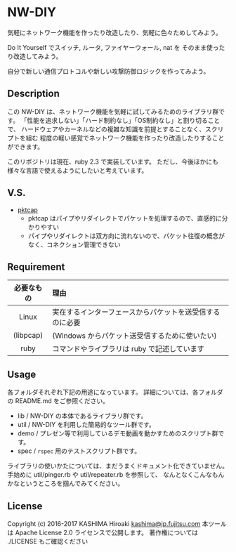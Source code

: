 NW-DIY
====

気軽にネットワーク機能を作ったり改造したり、気軽に色々ためしてみよう。

Do It Yourself でスイッチ, ルータ, ファイヤーウォール, nat を
そのまま使ったり改造してみよう。

自分で新しい通信プロトコルや新しい攻撃防御ロジックを作ってみよう。

## Description

この NW-DIY は、ネットワーク機能を気軽に試してみるためのライブラリ群です。
「性能を追求しない」「ハード制約なし」「OS制約なし」と割り切ることで、
ハードウェアやカーネルなどの複雑な知識を前提とすることなく、スクリプトを組む
程度の軽い感覚でネットワーク機能を作ったり改造したりすることができます。

このリポジトリは現在、ruby 2.3 で実装しています。
ただし、今後ほかにも様々な言語で使えるようにしたいと考えています。

## V.S.

* [pktcap](https://github.com/sora/pktdev)
  * pktcap はパイプやリダイレクトでパケットを処理するので、直感的に分かりやすい
  * パイプやリダイレクトは双方向に流れないので、パケット往復の概念がなく、コネクション管理できない

## Requirement

| 必要なもの | 理由 |
|:----------:|:----|
| Linux      | 実在するインターフェースからパケットを送受信するのに必要 |
| (libpcap)  | (Windows からパケット送受信するために使いたい) |
| ruby       | コマンドやライブラリは ruby で記述しています |

## Usage

各フォルダそれぞれ下記の用途になっています。
詳細については、各フォルダの README.md をご参照ください。

* lib  / NW-DIY の本体であるライブラリ群です。
* util / NW-DIY を利用した簡易的なツール群です。
* demo / プレゼン等で利用しているデモ動画を動かすためのスクリプト群です。
* spec / `rspec` 用のテストスクリプト群です。

ライブラリの使いかたについては、まだうまくドキュメント化できていません。
手始めに util/pinger.rb や util/repeater.rb を参照して、
なんとなくこんなもんかなというところを掴んでみてください。

## License

Copyright (c) 2016-2017 KASHIMA Hiroaki <kashima@jp.fujitsu.com>
本ツールは Apache License 2.0 ライセンスで公開します。
著作権については ./LICENSE もご確認ください
